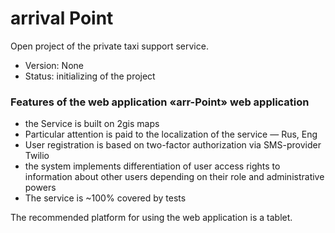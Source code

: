 # arrival Point
Open project of the private taxi support service.

* Version: None
* Status: initializing of the project

### Features of the web application «arr-Point» web application

- the Service is built on 2gis maps
- Particular attention is paid to the localization of the service — Rus, Eng
- User registration is based on two-factor authorization via SMS-provider Twilio
- the system implements differentiation of user access rights to information about other users depending on their role and administrative powers
- The service is ~100% covered by tests

The recommended platform for using the web application is a tablet.
